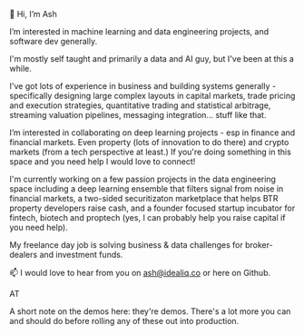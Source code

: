 👋 Hi, I’m Ash

I’m interested in machine learning and data engineering projects, and software dev generally. 

I'm mostly self taught and primarily a data and AI guy, but I've been at this a while. 

I've got lots of experience in business and building systems generally - specifically  designing large complex layouts in capital markets, trade pricing and execution strategies, quantitative trading and statistical arbitrage, streaming valuation pipelines, messaging integration... stuff like that.
 
I’m interested in collaborating on deep learning projects - esp in finance and financial markets. Even property (lots of innovation to do there) and crypto markets (from a tech perspective at least.) If you're doing something in this space and you need help I would love to connect! 

I'm currently working on a few passion projects in the data engineering space including a deep learning ensemble that filters signal from noise in financial markets, a two-sided securitizaton marketplace that helps BTR property developers raise cash, and a founder focused startup incubator for fintech, biotech and proptech (yes, I can probably help you raise capital if you need help). 

My freelance day job is solving business & data challenges for broker-dealers and investment funds.
 
📫 I would love to hear from you on ash@idealiq.co or here on Github.

AT

A short note on the demos here: they're demos. There's a lot more you can and should do before rolling any of these out into production.

<!---
ashatidealiq/ashatidealiq is a ✨ special ✨ repository because its `README.md` (this file) appears on your GitHub profile.
You can click the Preview link to take a look at your changes.
--->
